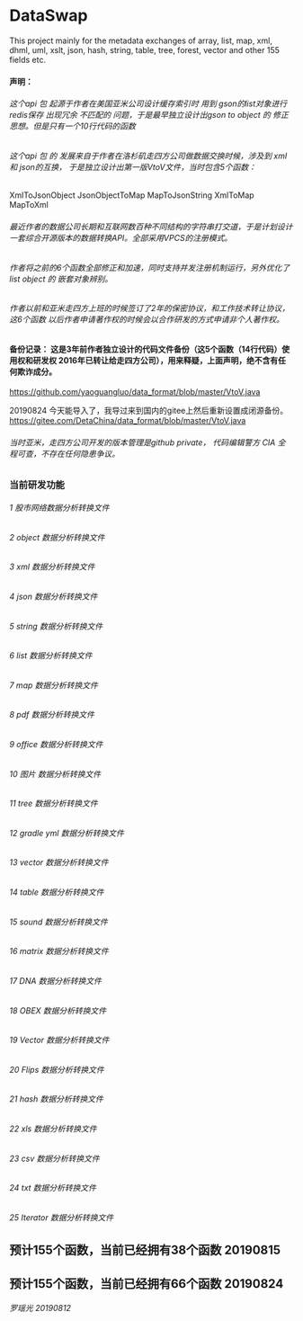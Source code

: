 # DataSwap
This project mainly for the metadata exchanges of array, list, map, xml, dhml, uml, xslt, json, hash, string, table, tree, forest, vector and other 155 fields etc.
#### 声明：
###### 这个api 包 起源于作者在美国亚米公司设计缓存索引时 用到 gson的list对象进行 redis保存 出现冗余 不匹配的 问题，于是最早独立设计出gson to object  的 修正思想。但是只有一个10行代码的函数
###### 这个api 包 的 发展来自于作者在洛杉矶走四方公司做数据交换时候，涉及到 xml 和 json的互换， 于是独立设计出第一版VtoV文件，当时包含5个函数：
XmlToJsonObject
JsonObjectToMap
MapToJsonString
XmlToMap
MapToXml
###### 最近作者的数据公司长期和互联网数百种不同结构的字符串打交道，于是计划设计一套综合开源版本的数据转换API。全部采用VPCS的注册模式。
###### 作者将之前的6个函数全部修正和加速，同时支持并发注册机制运行，另外优化了 list object 的 嵌套对象辨别。 
###### 作者以前和亚米走四方上班的时候签订了2年的保密协议，和工作技术转让协议，这6个函数 以后作者申请著作权的时候会以合作研发的方式申请非个人著作权。

#### 备份记录： 这是3年前作者独立设计的代码文件备份（这5个函数（14行代码）使用权和研发权 2016年已转让给走四方公司），用来释疑，上面声明，绝不含有任何欺诈成分。
https://github.com/yaoguangluo/data_format/blob/master/VtoV.java


20190824 今天能导入了，我导过来到国内的gitee上然后重新设置成闭源备份。
https://gitee.com/DetaChina/data_format/blob/master/VtoV.java

###### 当时亚米，走四方公司开发的版本管理是github private， 代码编辑警方 CIA 全程可查，不存在任何隐患争议。


### 当前研发功能
###### 1 股市网络数据分析转换文件
###### 2 object 数据分析转换文件
###### 3 xml 数据分析转换文件
###### 4 json 数据分析转换文件
###### 5 string 数据分析转换文件
###### 6 list 数据分析转换文件
###### 7 map 数据分析转换文件
###### 8 pdf 数据分析转换文件
###### 9 office 数据分析转换文件
###### 10 图片 数据分析转换文件
###### 11 tree 数据分析转换文件
###### 12 gradle yml 数据分析转换文件
###### 13 vector 数据分析转换文件
###### 14 table 数据分析转换文件
###### 15 sound 数据分析转换文件
###### 16 matrix 数据分析转换文件
###### 17 DNA 数据分析转换文件
###### 18 OBEX 数据分析转换文件
###### 19 Vector 数据分析转换文件
###### 20 Flips 数据分析转换文件
###### 21 hash 数据分析转换文件
###### 22 xls 数据分析转换文件
###### 23 csv 数据分析转换文件
###### 24 txt 数据分析转换文件
###### 25 Iterator 数据分析转换文件

## 预计155个函数，当前已经拥有38个函数 20190815
## 预计155个函数，当前已经拥有66个函数 20190824
###### 罗瑶光 20190812
